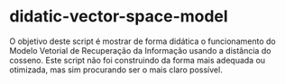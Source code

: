 # didatic-vector-space-model
O objetivo deste script é mostrar de forma didática o funcionamento do Modelo Vetorial de Recuperação da Informação usando a distância do cosseno. Este script não foi construindo da forma mais adequada ou otimizada, mas sim procurando ser o mais claro possível.

